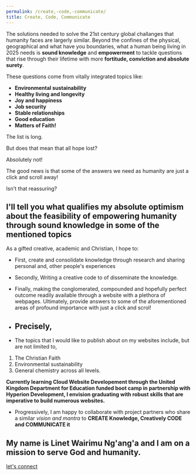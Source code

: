 ```yaml
---
permalink: /create,-code,-communicate/
title: Create, Code, Communicate
---
```


The solutions needed to solve the 21st century global challanges that humanity faces are largerly similar. Beyond the confines of the physical, geographical and what have you boundaries, what a human being living in 2025 needs is **sound knowledge** and **empowerment** to tackle questions that rise through their lifetime with more **fortitude, conviction and absolute surety**.

These questions come from vitally integrated topics like: 
* **Environmental sustainability**
* **Healthy living and longevity**
* **Joy and happiness**
* **Job security**
* **Stable relationships**
* **Good education**
* **Matters of Faith!**

The list is long.

But does that mean that all hope lost? 

Absolutely not!

The good news is that some of the answers we need as humanity are just a click and scroll away!

Isn't that reassuring?

## I'll tell you what qualifies my absolute optimism about the feasibility of empowering humanity through sound knowledge in some of the mentioned topics 
As a gifted creative, academic and Christian, I hope to:
* First, create and consolidate knowledge through  research and sharing personal and, other people's experiences
* Secondly, Writing a creative code to of disseminate the knowledge.
* Finally, making the conglomerated, compounded and hopefully perfect outcome readily available through a website with a plethora of webpages. Ultimately, provide answers to some of the aforementioned areas of profound importance with just a click and scrol!

* ## Precisely,

* The topics that I would like to publish about on my websites include, but are not limited to,
 1. The Christian Faith
 2. Environmental sustainability
 3. General chemistry across all levels.

**Currently learning Cloud Website Developement through the United Kingdom Department for Education funded boot camp in partnership with Hyperion Development, I envision graduating with robust skills that are imperative to build numerous websites.**

* Progressively, I am happy to collaborate with project partners who share a similar *vision and  mantra* to **CREATE Knowledge, Creatively CODE and COMMUNICATE it**

## My name is Linet Wairimu Ng'ang'a and I am on a mission to serve God and humanity. 

[let's connect](https://www.linkedin.com/in/linet-wairimu-ng-ang-a-7a9a88235/)
